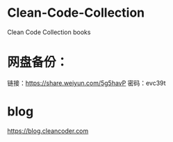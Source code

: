 # Clean-Code-Collection
Clean Code Collection books


# 网盘备份：

链接：https://share.weiyun.com/5g5havP 密码：evc39t


# blog

https://blog.cleancoder.com



